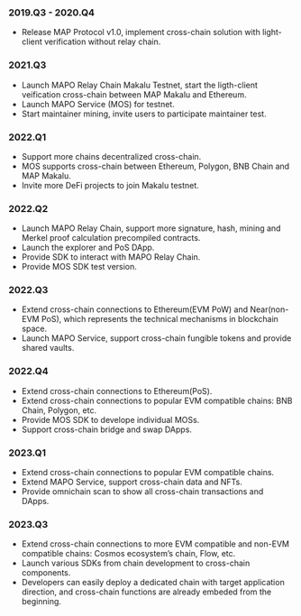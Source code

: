 ### 2019.Q3 - 2020.Q4

- Release MAP Protocol v1.0, implement cross-chain solution with light-client verification without relay chain.

### 2021.Q3

- Launch MAPO Relay Chain Makalu Testnet, start the ligth-client veification cross-chain between MAP Makalu and Ethereum.
- Launch MAPO Service (MOS) for testnet.
- Start maintainer mining, invite users to participate maintainer test.

### 2022.Q1

- Support more chains decentralized cross-chain.
- MOS supports cross-chain between Ethereum, Polygon, BNB Chain and MAP Makalu.
- Invite more DeFi projects to join Makalu testnet.

### 2022.Q2

- Launch MAPO Relay Chain, support more signature, hash, mining and Merkel proof calculation precompiled contracts.
- Launch the explorer and PoS DApp.
- Provide SDK to interact with MAPO Relay Chain.
- Provide MOS SDK test version.

### 2022.Q3

- Extend cross-chain connections to Ethereum(EVM PoW) and Near(non-EVM PoS), which represents the technical mechanisms in blockchain space.
- Launch MAPO Service, support cross-chain fungible tokens and provide shared vaults.

### 2022.Q4

- Extend cross-chain connections to Ethereum(PoS).
- Extend cross-chain connections to popular EVM compatible chains: BNB Chain, Polygon, etc.
- Provide MOS SDK to develope individual MOSs.
- Support cross-chain bridge and swap DApps.

### 2023.Q1
- Extend cross-chain connections to popular EVM compatible chains.
- Extend MAPO Service, support cross-chain data and NFTs.
- Provide omnichain scan to show all cross-chain transactions and DApps.


### 2023.Q3
- Extend cross-chain connections to more EVM compatible and non-EVM compatible chains: Cosmos ecosystem’s chain, Flow, etc.
- Launch various SDKs from chain development to cross-chain components. 
- Developers can easily deploy a dedicated chain with target application direction, and cross-chain functions are already embeded from the beginning.

